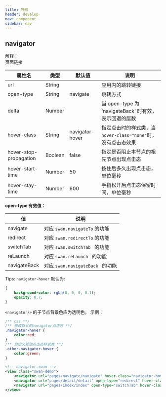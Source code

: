 ```yaml
---
title: 导航
header: develop
nav: component
sidebar: nav
---
```


navigator
-----

<div class="notice">解释： </div>页面链接
<div></div>

|属性名 |类型  |默认值  |说明|
|---- | ---- | ---- |---- |
| url | String |  |应用内的跳转链接 |
|open-type | String  | navigate  |跳转方式|
|delta | Number | |当 open-type 为 'navigateBack' 时有效，表示回退的层数|
|hover-class | String  |navigator-hover |指定点击时的样式类，当`hover-class="none"`时，没有点击态效果|
|hover-stop-propagation | Boolean  | false | 指定是否阻止本节点的祖先节点出现点击态|
|hover-start-time |Number | 50  | 按住后多久出现点击态，单位毫秒 |
|hover-stay-time |Number |600 |手指松开后点击态保留时间，单位毫秒|

**open-type 有效值：**


|值 |说明 |
|--- |--- |
| navigate | 对应 `swan.navigateTo` 的功能|
| redirect | 对应 `swan.redirectTo` 的功能|
| switchTab | 对应 `swan.switchTab ` 的功能|
| reLaunch | 对应 `swan.reLaunch ` 的功能|
| navigateBack | 对应 `swan.navigateBack ` 的功能|


<notice>Tips: </notice> `navigator-hover` 默认为:
```css
{
	background-color: rgba(0, 0, 0, 0.1);
	opacity: 0.7;
}
```
`<navigator/>` 的子节点背景色应为透明色。
<notice>示例： </notice>
```css
/** css **/
/** 修改默认的navigator点击态 **/
.navigator-hover {
	color:red;
}
/** 自定义其他点击态样式类 **/
.other-navigator-hover {
	color:green;
}

```

```xml
<!-- navigator.swan -->
<view class="swan-demo">
	<navigator url="pages/navigate/navigate" hover-class="navigator-hover">跳转到新页面</navigator>
	<navigator url="pages/detail/detail" open-type="redirect" hover-class="other-navigator-hover">在当前页打开</navigator>
	<navigator url="pages/index/index" open-type="switchTab" hover-class="other-navigator-hover">切换 Tab</navigator>
</view>

```
